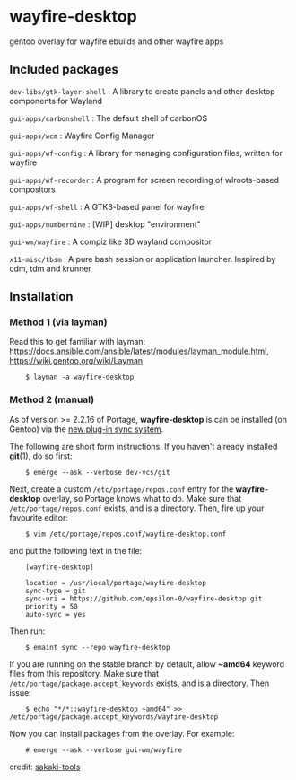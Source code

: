 # wayfire-desktop
gentoo overlay for wayfire ebuilds and other wayfire apps

## Included packages

`dev-libs/gtk-layer-shell`   : A library to create panels and other desktop components for Wayland

`gui-apps/carbonshell`    : The default shell of carbonOS

`gui-apps/wcm`		: Wayfire Config Manager

`gui-apps/wf-config`	: A library for managing configuration files, written for wayfire

`gui-apps/wf-recorder`	: A program for screen recording of wlroots-based compositors

`gui-apps/wf-shell`	: A GTK3-based panel for wayfire

`gui-apps/numbernine`	: \[WIP\] desktop "environment"

`gui-wm/wayfire`	: A compiz like 3D wayland compositor

`x11-misc/tbsm`		: A pure bash session or application launcher. Inspired by cdm, tdm and krunner

## Installation

### Method 1 (via layman)
Read this to get familiar with layman: https://docs.ansible.com/ansible/latest/modules/layman_module.html, https://wiki.gentoo.org/wiki/Layman

```
    $ layman -a wayfire-desktop
```

### Method 2 (manual)

As of version >= 2.2.16 of Portage, **wayfire-desktop** is can be installed (on Gentoo) via the [new plug-in sync system](https://wiki.gentoo.org/wiki/Project:Portage/Sync).

The following are short form instructions. If you haven't already installed **git**(1), do so first:
```
    $ emerge --ask --verbose dev-vcs/git 
```
Next, create a custom `/etc/portage/repos.conf` entry for the **wayfire-desktop** overlay, so Portage knows what to do. Make sure that `/etc/portage/repos.conf` exists, and is a directory. Then, fire up your favourite editor:
```
    $ vim /etc/portage/repos.conf/wayfire-desktop.conf
```
and put the following text in the file:
```
    [wayfire-desktop]

    location = /usr/local/portage/wayfire-desktop
    sync-type = git
    sync-uri = https://github.com/epsilon-0/wayfire-desktop.git
    priority = 50
    auto-sync = yes
```
Then run:
```
    $ emaint sync --repo wayfire-desktop
```
If you are running on the stable branch by default, allow **~amd64** keyword files from this repository. Make sure that `/etc/portage/package.accept_keywords` exists, and is a directory. Then issue:
```
    $ echo "*/*::wayfire-desktop ~amd64" >> /etc/portage/package.accept_keywords/wayfire-desktop
```
Now you can install packages from the overlay. For example:
```
    # emerge --ask --verbose gui-wm/wayfire
```

credit: [sakaki-tools](https://github.com/sakaki-/sakaki-tools)
